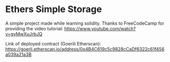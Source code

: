 # Ethers Simple Storage

A simple project made while learning solidity.
Thanks to FreeCodeCamp for providing the video tutorial: https://www.youtube.com/watch?v=gyMwXuJrbJQ

Link of deployed contract (Goerili Etherscan): https://goerli.etherscan.io/address/0x4B4C619c5c9828cCaDf6322c61f456a039a21a3B
